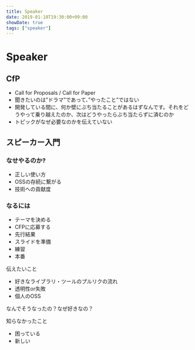 ```yaml
---
title: Speaker
date: 2019-01-10T19:30:00+09:00
showDate: true
tags: ["speaker"]
---
```


# Speaker
## CfP
- Call for Proposals / Call for Paper
- 聞きたいのは”ドラマ”であって、”やったこと”ではない
- 開発している間に、何か壁にぶち当たることがあるはずなんです。それをどうやって乗り越えたのか、次はどうやったらぶち当たらずに済むのか
- トピックがなぜ必要なのかを伝えていない

## スピーカー入門
### なせやるのか?
- 正しい使い方
- OSSの存続に繋がる
- 技術への貢献度

### なるには
- テーマを決める
- CFPに応募する
- 先行結果
- スライドを準備
- 練習
- 本番

伝えたいこと
- 好きなライブラリ・ツールのプルリクの流れ
- 透明性or失敗
- 個人のOSS

なんでそうなったの？なぜ好きなの？

知らなかったこと
- 困っている
- 新しい
